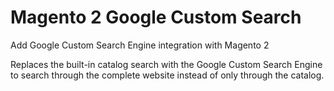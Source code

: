 # Magento 2 Google Custom Search
Add Google Custom Search Engine integration with Magento 2

Replaces the built-in catalog search with the Google Custom Search Engine to search through the complete website instead of only through the catalog.
